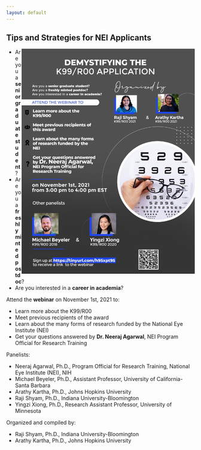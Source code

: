 ```yaml
---
layout: default
---
```


## Tips and Strategies for NEI Applicants

<img src="https://github.com/k99webinar/k99webinar.github.io/blob/main/k99flyer.jpg" style="height: 600px" align="right"/>

- Are you a **senior graduate student**?
- Are you a **freshly minted postdoc**?
- Are you interested in a **career in academia**?

Attend the **webinar** on November 1st, 2021 to:

- Learn more about the K99/R00
- Meet previous recipients of the award
- Learn about the many forms of research funded by the National Eye Institute (NEI)
- Get your questions answered by **Dr. Neeraj Agarwal**, NEI Program Official for Research Training

Panelists:
- Neeraj Agarwal, Ph.D., Program Official for Research Training, National Eye Institute (NEI), NIH
- Michael Beyeler, Ph.D., Assistant Professor, University of California-Santa Barbara
- Arathy Kartha, Ph.D., Johns Hopkins University
- Raji Shyam, Ph.D., Indiana University-Bloomington
- Yingzi Xiong, Ph.D., Research Assistant Professor, University of Minnesota

Organized and compiled by:
- Raji Shyam, Ph.D., Indiana University-Bloomington
- Arathy Kartha, Ph.D., Johns Hopkins University
